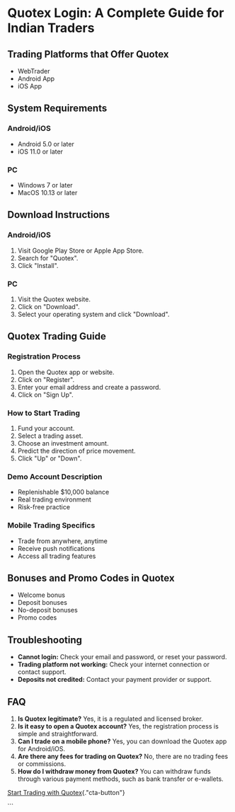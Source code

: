 # Quotex Login: A Complete Guide for Indian Traders

## Trading Platforms that Offer Quotex

-   WebTrader
-   Android App
-   iOS App

## System Requirements

### Android/iOS

-   Android 5.0 or later
-   iOS 11.0 or later

### PC

-   Windows 7 or later
-   MacOS 10.13 or later

## Download Instructions

### Android/iOS

1.  Visit Google Play Store or Apple App Store.
2.  Search for "Quotex".
3.  Click "Install".

### PC

1.  Visit the Quotex website.
2.  Click on "Download".
3.  Select your operating system and click "Download".

## Quotex Trading Guide

### Registration Process

1.  Open the Quotex app or website.
2.  Click on "Register".
3.  Enter your email address and create a password.
4.  Click on "Sign Up".

### How to Start Trading

1.  Fund your account.
2.  Select a trading asset.
3.  Choose an investment amount.
4.  Predict the direction of price movement.
5.  Click "Up" or "Down".

### Demo Account Description

-   Replenishable \$10,000 balance
-   Real trading environment
-   Risk-free practice

### Mobile Trading Specifics

-   Trade from anywhere, anytime
-   Receive push notifications
-   Access all trading features

## Bonuses and Promo Codes in Quotex

-   Welcome bonus
-   Deposit bonuses
-   No-deposit bonuses
-   Promo codes

## Troubleshooting

-   **Cannot login:** Check your email and password, or reset your
    password.
-   **Trading platform not working:** Check your internet connection or
    contact support.
-   **Deposits not credited:** Contact your payment provider or support.

## FAQ

1.  **Is Quotex legitimate?** Yes, it is a regulated and licensed
    broker.
2.  **Is it easy to open a Quotex account?** Yes, the registration
    process is simple and straightforward.
3.  **Can I trade on a mobile phone?** Yes, you can download the Quotex
    app for Android/iOS.
4.  **Are there any fees for trading on Quotex?** No, there are no
    trading fees or commissions.
5.  **How do I withdraw money from Quotex?** You can withdraw funds
    through various payment methods, such as bank transfer or e-wallets.

[Start Trading with
Quotex](\%22https://traff.sbs/brokerqxsignup\%22){."cta-button"}

\`\`\`

